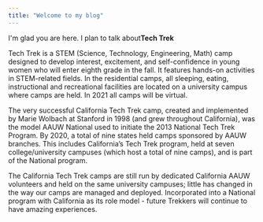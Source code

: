 ```yaml
---
title: "Welcome to my blog"
---
```


I'm glad you are here. I plan to talk about**Tech Trek**

Tech Trek is a STEM (Science, Technology, Engineering, Math) camp designed to develop interest, excitement, and self-confidence in young women who will enter eighth grade in the fall. It features hands-on activities in STEM-related fields. In the residential camps, all sleeping, eating, instructional and recreational facilities are located on a university campus where camps are held. In 2021 all camps will be virtual.

The very successful California Tech Trek camp, created and implemented by Marie Wolbach at Stanford in 1998 (and grew throughout California), was the model AAUW National used to initiate the 2013 National Tech Trek Program. By 2020, a total of nine states held camps sponsored by AAUW branches. This includes California’s Tech Trek program, held at seven college/university campuses (which host a total of nine camps), and is part of the National program.

The California Tech Trek camps are still run by dedicated California AAUW volunteers and held on the same university campuses; little has changed in the way our camps are managed and deployed. Incorporated into a National program with California as its role model - future Trekkers will continue to have amazing experiences.

